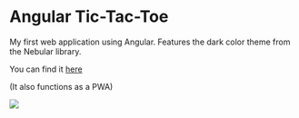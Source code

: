 # Angular Tic-Tac-Toe

My first web application using Angular. Features the dark color theme from the Nebular library.

You can find it [here](https://angular-tic-tac-toe-caf79.web.app/)

(It also functions as a PWA)

![](https://user-images.githubusercontent.com/76501220/124365072-85524380-dbfa-11eb-9b16-87f3b691cb8b.png)
